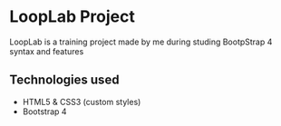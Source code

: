 # LoopLab Project

LoopLab is a training project made by me during studing BootpStrap 4 syntax and features

## Technologies used

- HTML5 & CSS3 (custom styles)
- Bootstrap 4 